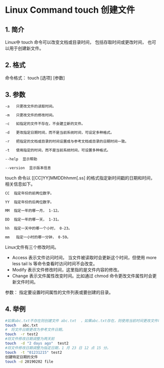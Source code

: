 #  Linux Command touch 创建文件

##  1. 简介

Linux中 touch 命令可以改变文档或目录时间， 包括存取时间或更改时间， 也可以用于创建新文件。
##  2. 格式

命令格式： touch [选项] [参数]

##  3. 参数

```bash
-a   只更改文件的读取时间。

-m   只更改文件的修改时间。

-c   如指定的文件不存在，不会建立新的文件。

-d   更改指定日期时间，而不是当前系统时间，可设定多种格式。

-r   把指定的文档或目录的时间设置成与参考文档或目录的日期时间一致。

-t   使用指定的时间，而不是当前系统时间，可设置多种格式。

--help  显示帮助

--version  显示版本信息
```

touch 命令以 [[CC]YY]MMDDhhmm[.ss] 的格式指定新时间戳的日期和时间，相关信息如下。

```bash
CC  指定年份的前两位数字。

YY  指定年份的后两位数字。

MM  指定一年的哪一月， 1-12。

DD  指定一年的哪一天， 1-31。

hh  指定一天中的哪一个小时， 0-23。

mm   指定一小时的哪一分钟， 0-59。   
```

Linux文件有三个修改时间。

 - Access  表示文件访问时间， 当文件被读取时会更新这个时间，但使用 more less tail  ls
   等命令查看时访问时间不会改变。
 - Modify    表示文件修改时间，这里指的是文件内容的修改。
 - Change  表示文件属性改变时间。比如通过 chmod 命令更改文件属性时会更新文件时间。

参数：
指定要设置时间属性的文件列表或要创建的目录。

 

##  4. 举例

```bash
#如果abc.txt不存在则创建文件 abc.txt  ，如果abc.txt存在，则使用当前时间更改文件时间（三个都改）。
touch   abc.txt   
#　将文件日期更改为参考文件日期。
touch  -r test2　
#将文件修改日期调整为两天前
touch  -d "2 days ago"  test2   
#将文件修改日期调整为指定日期，1 月 23 日 12 点 15 分。
touch  -t "01231215" test2  　
创建特定日期的文件
touch -d 20190202 file

```
